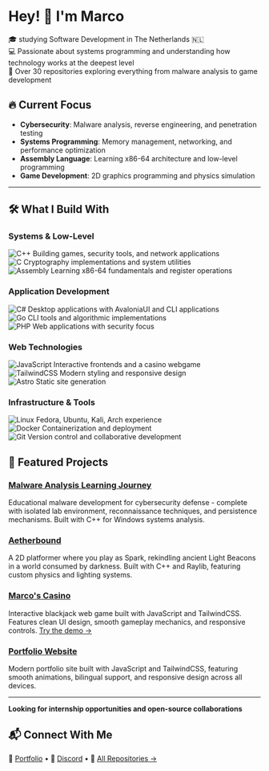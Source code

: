 # Hey! 👋 I'm Marco

🎓 studying Software Development in The Netherlands 🇳🇱  
💻 Passionate about systems programming and understanding how technology works at the deepest level  
🚀 Over 30 repositories exploring everything from malware analysis to game development

## 🔥 Current Focus

- **Cybersecurity**: Malware analysis, reverse engineering, and penetration testing
- **Systems Programming**: Memory management, networking, and performance optimization  
- **Assembly Language**: Learning x86-64 architecture and low-level programming
- **Game Development**: 2D graphics programming and physics simulation

---

## 🛠️ What I Build With

### **Systems & Low-Level**
![C++](https://img.shields.io/badge/C++-%2300599C.svg?style=flat&logo=c%2B%2B&logoColor=white) Building games, security tools, and network applications  
![C](https://img.shields.io/badge/C-%2300599C.svg?style=flat&logo=c&logoColor=white) Cryptography implementations and system utilities  
![Assembly](https://img.shields.io/badge/Assembly-%23654FF0.svg?style=flat&logo=assemblyscript&logoColor=white) Learning x86-64 fundamentals and register operations  

### **Application Development**
![C#](https://img.shields.io/badge/C%23-%23239120.svg?style=flat&logo=csharp&logoColor=white) Desktop applications with AvaloniaUI and CLI applications  
![Go](https://img.shields.io/badge/Go-%2000ADD8.svg?style=flat&logo=go&logoColor=white) CLI tools and algorithmic implementations  
![PHP](https://img.shields.io/badge/PHP-%23777BB4.svg?style=flat&logo=php&logoColor=white) Web applications with security focus  

### **Web Technologies**
![JavaScript](https://img.shields.io/badge/JavaScript-%23F7DF1E.svg?style=flat&logo=javascript&logoColor=black) Interactive frontends and a casino webgame  
![TailwindCSS](https://img.shields.io/badge/Tailwind-%2338B2AC.svg?style=flat&logo=tailwind-css&logoColor=white) Modern styling and responsive design  
![Astro](https://img.shields.io/badge/Astro-%232C2052.svg?style=flat&logo=astro&logoColor=white) Static site generation  

### **Infrastructure & Tools**
![Linux](https://img.shields.io/badge/Linux-%23FCC624.svg?style=flat&logo=linux&logoColor=black) Fedora, Ubuntu, Kali, Arch experience  
![Docker](https://img.shields.io/badge/Docker-%230db7ed.svg?style=flat&logo=docker&logoColor=white) Containerization and deployment  
![Git](https://img.shields.io/badge/Git-%23F05033.svg?style=flat&logo=git&logoColor=white) Version control and collaborative development  

## 🧠 Featured Projects

### **[Malware Analysis Learning Journey](https://github.com/msh31/system-gatherer)**
Educational malware development for cybersecurity defense - complete with isolated lab environment, reconnaissance techniques, and persistence mechanisms. Built with C++ for Windows systems analysis.

### **[Aetherbound](https://github.com/msh31/aetherbound)**
A 2D platformer where you play as Spark, rekindling ancient Light Beacons in a world consumed by darkness. Built with C++ and Raylib, featuring custom physics and lighting systems.

### **[Marco's Casino](https://casino.marco007.dev)**
Interactive blackjack web game built with JavaScript and TailwindCSS. Features clean UI design, smooth gameplay mechanics, and responsive controls. [Try the demo →](https://casino.marco007.dev)

### **[Portfolio Website](https://marco007.dev)**
Modern portfolio site built with JavaScript and TailwindCSS, featuring smooth animations, bilingual support, and responsive design across all devices.

---

**Looking for internship opportunities and open-source collaborations** 

## 📬 Connect With Me

💼 [Portfolio](https://marco007.dev) • 💬 [Discord](https://discord.com/users/386204172258770954) • 🐙 [All Repositories →](https://github.com/msh31?tab=repositories)
